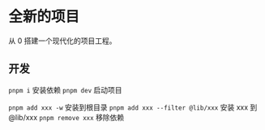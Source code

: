 # 全新的项目

从 0 搭建一个现代化的项目工程。

## 开发

`pnpm i` 安装依赖
`pnpm dev` 启动项目

`pnpm add xxx -w` 安装到根目录
`pnpm add xxx --filter @lib/xxx` 安装 xxx 到 @lib/xxx
`pnpm remove xxx` 移除依赖
